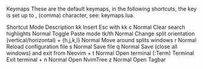 Keymaps
These are the default keymaps, in the following shortcuts, the <leader> key is set up to , (comma) character, see: keymaps.lua.

Shortcut	Mode	Description
kk	Insert	Esc with kk
<leader>c	Normal	Clear search highlights
<F2>	Normal	Toggle Paste mode
<leader>tk/th	Normal	Change split orientation (vertical/horizontal)
<Ctrl> + {h,j,k,l}	Normal	Move around splits windows
<leader>r	Normal	Reload configuration file
<leader>s	Normal	Save file
<leader>q	Normal	Save (close all windows) and exit from Neovim
<Ctrl> + t	Normal	Open terminal (:Term)
<Esc>	Terminal	Exit terminal
<Ctrl> + n	Normal	Open NvimTree
<leader>z	Normal	Open Tagbar
